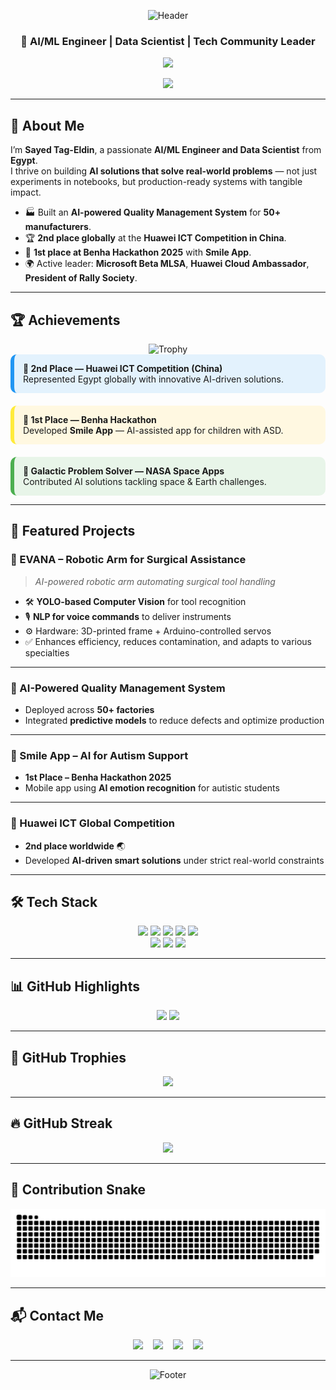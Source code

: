 <!-- ===========================
     Sayed Tag-Eldin — README
=========================== -->

<!-- Gradient Header -->
<p align="center">
  <img src="https://capsule-render.vercel.app/api?type=waving&color=0:007BFF,100:00CFFF&height=200&section=header&text=Sayed%20Tag-Eldin&fontColor=ffffff&fontSize=50&animation=twinkling&fontAlignY=40" alt="Header"/>
</p>

<h3 align="center">🚀 AI/ML Engineer | Data Scientist | Tech Community Leader</h3>

<p align="center">
  <a href="https://www.google.com/search?q=Sayed+Tag-Eldin">
    <img src="https://readme-typing-svg.herokuapp.com/?lines=Building%20AI%20Solutions%20for%20Impact;Passionate%20Community%20Leader;Visit%20www.sayedtag.me&font=Fira%20Code&center=true&color=00CFFF&pause=2000">
  </a>
</p>

<p align="center">
  <img src="https://komarev.com/ghpvc/?username=sayedtageldin&style=flat&color=007BFF"/> <!-- Profile Views -->
</p>

---

## 👋 About Me  

I’m **Sayed Tag-Eldin**, a passionate **AI/ML Engineer and Data Scientist** from **Egypt**.  
I thrive on building **AI solutions that solve real-world problems** — not just experiments in notebooks, but production-ready systems with tangible impact.  

- 🏭 Built an **AI-powered Quality Management System** for **50+ manufacturers**.  
- 🏆 **2nd place globally** at the **Huawei ICT Competition in China**.  
- 🥇 **1st place at Benha Hackathon 2025** with **Smile App**.  
- 🌍 Active leader: **Microsoft Beta MLSA**, **Huawei Cloud Ambassador**, **President of Rally Society**.  

---

## 🏆 Achievements  

<div align="center">
  <img src="https://img.icons8.com/fluency/260/trophy.png" width="160" alt="Trophy"/>
</div>

<div style="background:#E3F2FD; padding:14px; border-radius:10px; margin-bottom:20px; border-left:6px solid #2196F3;">
  <strong>🥈 2nd Place — Huawei ICT Competition (China)</strong><br>
  Represented Egypt globally with innovative AI-driven solutions.
</div>

<div style="background:#FFF8E1; padding:14px; border-radius:10px; margin-bottom:20px; border-left:6px solid #FFEB3B;">
  <strong>🥇 1st Place — Benha Hackathon</strong><br>
  Developed <strong>Smile App</strong> — AI-assisted app for children with ASD.
</div>

<div style="background:#E8F5E9; padding:14px; border-radius:10px; margin-bottom:12px; border-left:6px solid #4CAF50;">
  <strong>🥇 Galactic Problem Solver — NASA Space Apps</strong><br>
  Contributed AI solutions tackling space & Earth challenges.
</div>

---

## 🚀 Featured Projects  

### 🔹 EVANA – Robotic Arm for Surgical Assistance  
> *AI-powered robotic arm automating surgical tool handling*  
- 🛠 **YOLO-based Computer Vision** for tool recognition  
- 🎙 **NLP for voice commands** to deliver instruments  
- ⚙️ Hardware: 3D-printed frame + Arduino-controlled servos  
- ✅ Enhances efficiency, reduces contamination, and adapts to various specialties  

---

### 🔹 AI-Powered Quality Management System  
- Deployed across **50+ factories**  
- Integrated **predictive models** to reduce defects and optimize production  

---

### 🔹 Smile App – AI for Autism Support  
- **1st Place – Benha Hackathon 2025**  
- Mobile app using **AI emotion recognition** for autistic students  

---

### 🔹 Huawei ICT Global Competition  
- **2nd place worldwide** 🌏  
- Developed **AI-driven smart solutions** under strict real-world constraints  

---

## 🛠️ Tech Stack  

<p align="center">
  <img src="https://img.shields.io/badge/Python-3776AB?style=for-the-badge&logo=python&logoColor=white" />
  <img src="https://img.shields.io/badge/TensorFlow-FF6F00?style=for-the-badge&logo=tensorflow&logoColor=white" />
  <img src="https://img.shields.io/badge/PyTorch-EE4C2C?style=for-the-badge&logo=pytorch&logoColor=white" />
  <img src="https://img.shields.io/badge/Docker-2496ED?style=for-the-badge&logo=docker&logoColor=white" />
  <img src="https://img.shields.io/badge/PostgreSQL-336791?style=for-the-badge&logo=postgresql&logoColor=white" /><br>
  <img src="https://img.shields.io/badge/Azure-0089D6?style=for-the-badge&logo=microsoftazure&logoColor=white" />
  <img src="https://img.shields.io/badge/Huawei%20Cloud-E60012?style=for-the-badge&logo=huawei&logoColor=white" />
  <img src="https://img.shields.io/badge/Git-F05032?style=for-the-badge&logo=git&logoColor=white" />
</p>

---

## 📊 GitHub Highlights  

<p align="center">
  <img src="https://github-readme-stats.vercel.app/api?username=sayedtageldin&show_icons=true&theme=tokyonight&hide_border=true" height="150" />
  <img src="https://github-readme-stats.vercel.app/api/top-langs/?username=sayedtageldin&layout=compact&theme=tokyonight&hide_border=true" height="150" />
</p>

---

## 🏅 GitHub Trophies  

<p align="center">
  <img src="https://github-profile-trophy.vercel.app/?username=sayedtageldin&theme=tokyonight&no-frame=true&no-bg=true&margin-w=15&margin-h=15" />
</p>

---

## 🔥 GitHub Streak  

<p align="center">
  <img src="https://streak-stats.demolab.com/?user=sayedtageldin&theme=tokyonight&hide_border=true" height="150"/>
</p>

---

## 🐍 Contribution Snake  

<p align="center">
  <img src="https://raw.githubusercontent.com/platane/snk/output/github-contribution-grid-snake-dark.svg">
</p>

---

## 📬 Contact Me  

<p align="center">
  <a href="mailto:sayedtag777@gmail.com"><img src="https://img.shields.io/badge/Email-D14836?style=for-the-badge&logo=gmail&logoColor=white" /></a>
  &nbsp;&nbsp;
  <a href="https://www.linkedin.com/in/sayedtageldin"><img src="https://img.shields.io/badge/LinkedIn-0A66C2?style=for-the-badge&logo=linkedin&logoColor=white" /></a>
  &nbsp;&nbsp;
  <a href="http://www.sayedtag.me"><img src="https://img.shields.io/badge/🌍%20Website-www.sayedtag.me-1E90FF?style=for-the-badge" /></a>
  &nbsp;&nbsp;
  <a href="https://github.com/sayedtageldin"><img src="https://img.shields.io/badge/GitHub-181717?style=for-the-badge&logo=github&logoColor=white" /></a>
</p>

---

<!-- Footer -->
<p align="center">
  <img src="https://capsule-render.vercel.app/api?type=waving&color=0:00CFFF,100:007BFF&height=120&section=footer" alt="Footer"/>
</p>
